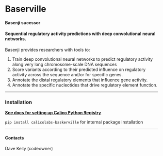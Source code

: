 # Baserville
#### Basenji sucessor
#### Sequential regulatory activity predictions with deep convolutional neural networks.

Basenji provides researchers with tools to:
1. Train deep convolutional neural networks to predict regulatory activity along very long chromosome-scale DNA sequences
2. Score variants according to their predicted influence on regulatory activity across the sequence and/or for specific genes.
3. Annotate the distal regulatory elements that influence gene activity.
4. Annotate the specific nucleotides that drive regulatory element function.

----------------------------------------------------------------------------------------------
### Installation 

**[See docs for setting up Calico Python Registry](https://sweng.calicolabs.com/docs/platform/tech/package-management/installing-internal-packages)**

`pip install calicolabs-baskerville` for internal package installation

----------------------------------------------------------------------------------------------
#### Contacts
Dave Kelly (codeowner)
